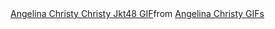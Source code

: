 <div class="tenor-gif-embed" data-postid="13965437721632604775" data-share-method="host" data-aspect-ratio="1.76596" data-width="100%"><a href="https://tenor.com/view/angelina-christy-christy-jkt48-christy-jeketi-kristoy-jeketi-gif-13965437721632604775">Angelina Christy Christy Jkt48 GIF</a>from <a href="https://tenor.com/search/angelina+christy-gifs">Angelina Christy GIFs</a></div> <script type="text/javascript" async src="https://tenor.com/embed.js"></script>
